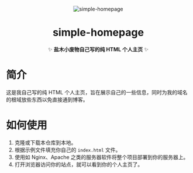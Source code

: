 <div align="center">

![simple-homepage](https://socialify.git.ci/SALTWOOD/simple-homepage/image?description=1&font=Inter&forks=1&issues=1&language=1&name=1&owner=1&pattern=Plus&pulls=1&stargazers=1&theme=Auto)

# simple-homepage
✨ **盐木小废物自己写的纯 HTML 个人主页** ✨
</div>

# 简介
这是我自己写的纯 HTML 个人主页，旨在展示自己的一些信息，同时为我的域名的根域放些东西以免直接通到博客。

# 如何使用
1. 克隆或下载本仓库到本地。
2. 根据示例文件填充你自己的 `index.html` 文件。
3. 使用如 Nginx、Apache 之类的服务器软件将整个项目部署到你的服务器上。
4. 打开浏览器访问你的站点，就可以看到你的个人主页了。